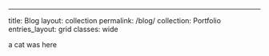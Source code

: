 ---

title: Blog
layout: collection
permalink: /blog/
collection: Portfolio
entries_layout: grid
classes: wide

a cat was here
